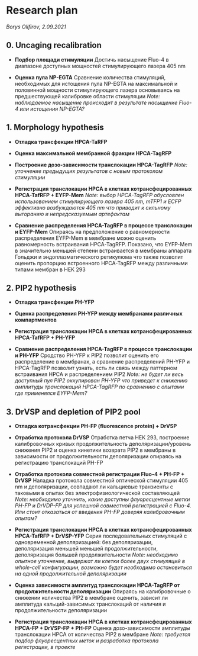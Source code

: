 Research plan
=============
*Borys Olifirov, 2.09.2021*

## 0. Uncaging recalibration
- **Подбор площади стимуляции**
  Достичь насыщение Fluo-4 в диапазоне доступных мощностей стимулирующего лазера 405 nm

- **Оценка пула NP-EGTA**
   Сравнение количества стимуляций, необходимых для истощения пула NP-EGTA на максимальной и половинной мощности стимулирующего лазера основываясь на предшествующей калибровке области стимуляции
 *Note: наблюдаемое насыщение происходит в результате насыщение Fluo-4 или истощения NP-EGTA?*


## 1. Morphology hypothesis
- **Отладка трансфекции HPCA-TaRFP**

- **Оценка максимальной мембранной фракции HPCA-TagRFP**

- **Построение дозо-зависимости транслокации HPCA-TagRFP**
*Note: уточнение предыдущих результатов с новым протоколом стимуляции*

- **Регистрация транслокации HPCA в клетках котрансфецированных HPCA-TafRFP + EYFP-Mem**
*Note: выбор HPCA-TagRFP обусловлен использованием стимулирующего лазера 405 nm, mTFP1 и ECFP эффективно возбуждаются 405 nm что приводит к сильному выгоранию и непредсказуемым артефактам*

- **Сравнение распределения HPCA-TagRFP в процессе транслокации и EYFP-Mem**
  Опираясь на предположение о равномерности распределения EYFP-Mem в мембране можно оценить равномерность встраивания HPCA-TagRFP. Показано, что EYFP-Mem в значительно меньшей степени встраивается в мембраны аппарата Гольджи и эндоплазматического ретикулюма что также позволит оценить пропорцию встроенного HPCA-TagRFP между различными типами мембран в HEK 293


## 2. PIP2 hypothesis
- **Отладка трансфекции PH-YFP**

- **Оценка распределения PH-YFP между мембранами различных компартментов**

- **Регистрация транслокации HPCA в клетках котрансфецированных HPCA-TafRFP + PH-YFP**

- **Сравнение распределения HPCA-TagRFP в процессе транслокации и PH-YFP**
  Сродство PH-YFP к PIP2 позволит оценить его распределение в мембранах, а сравнение распределений PH-YFP и HPCA-TagRFP позволит узнать, есть ли связь между паттерном встраивания HPCA и распределением PIP2
*Note: не будет ли весь доступный пул PIP2 оккупирован PH-YFP что приведет к снижению амплитуды транслокаций HPCA-TagRFP по сравнению с опытами где применялся EYFP-Mem?*

## 3. DrVSP and depletion of PIP2 pool
- **Отладка котрансфекции PH-FP (fluorescence protein) + DrVSP**

- **Отработка протокола DrVSP**
  Отработка петча HEK 293, построение калибровочных кривых продолжительность деполяризации/уровень снижения PIP2 и оценка кинетики возврата PIP2 в мембраны в зависимости от продолжительности деполяризации опираясь на регистрацию транслокаций PH-FP

- **Отработка протокола совместной регистрации Fluo-4 + PH-FP + DrVSP**
  Наладка протокола совместной оптической стимуляции 405 nm и деполяризации, совпадают ли кальциевые транзиенты с таковыми в опытах без электрофизиологической составляющей
*Note: необходимо уточнить, какие доступны флуоресцентные метки PH-FP и DrVDP-FP для успешной совместной регистрацией с Fluo-4. Или стоит отказаться от введения PH-FP доверяя калибровочным опытам?*

- **Регистрация транслокации HPCA в клетках котрансфецированных HPCA-TafRFP + DrVSP-YFP**
  Серия последовательных стимуляций с одновременной деполяризацией: без деполяризации, деполяризация меньшей меньшей продолжительности, деполяризация большей продолжительности
*Note: необходимо опытное уточнение, выдержат ли клетки более двух стимуляций в whole-cell конфигурации, возможно будет необходимо остановиться на одной продолжительной деполяризации*

- **Оценка зависимости амплитуд транслокации HPCA-TagRFP от продолжительности деполяризации**
  Опираясь на калибровочные о снижении количества PIP2 в мембране оценить, зависит ли амплитуда кальций-зависимых транслокаций от наличия и продолжительности деполяризации

- **Регистрация транслокации HPCA в клетках котрансфецированных HPCA-FP + DrVSP-FP + PH-FP**
  Оценка дозо-зависимости амплитуды транслокации HPCA от количества PIP2 в мембране
*Note: требуется подбор флуоресцентных меток и разработка протокола регистрации, в проекте*
